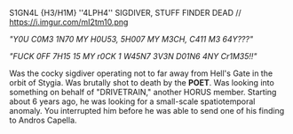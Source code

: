 S1GN4L {H3/H1M}
''4LPH4'' SIGDIVER, STUFF FINDER
DEAD //
https://i.imgur.com/mI2tm10.png

*"Y0U C0M3 1N70 MY H0U53, 5H007 MY M3CH, C411 M3 64Y???"*

*"FUCK 0FF 7H15 15 MY r0CK 1 W45N7 3V3N D01N6 4NY Cr1M35!!"*

Was the cocky sigdiver operating not to far away from Hell's Gate in the orbit of Stygia. Was brutally shot to death by the **POET**.
Was looking into something on behalf of "DRIVETRAIN," another HORUS member. Starting about 6 years ago, he was looking for a small-scale spatiotemporal anomaly. You interrupted him before he was able to send one of his finding to Andros Capella.
